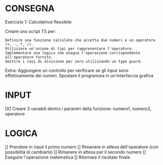 # CONSEGNA

Esercizio 1: Calcolatrice flessibile

Creare uno script TS per:

    Definire una funzione calculate che accetta due numeri e un operatore (+, -, *, /).
    Utilizzare un'unione di tipi per rappresentare l'operatore.
    Implementare una logica che esegua l'operazione corrispondente all'operatore fornito.
    Gestire i casi di divisione per zero utilizzando un type guard.

Extra: 
    Aggiungere un controllo per verificare se gli input sono effettivamente dei numeri.
    Spostare il programma in un'interfaccia grafica

# INPUT

[X] Creare 3 variabili dentro i paramtri della funzione: numero1, numero2, operatore

# LOGICA

[] Prendere in input il primo numero
[] Rimanere in attesa dell'operatore (con possibilità di cambiarlo)
[] Rimanere in attesa per il secondo numero
[] Eseguire l'operazione matemetica
[] Ritornare il risultato finale
